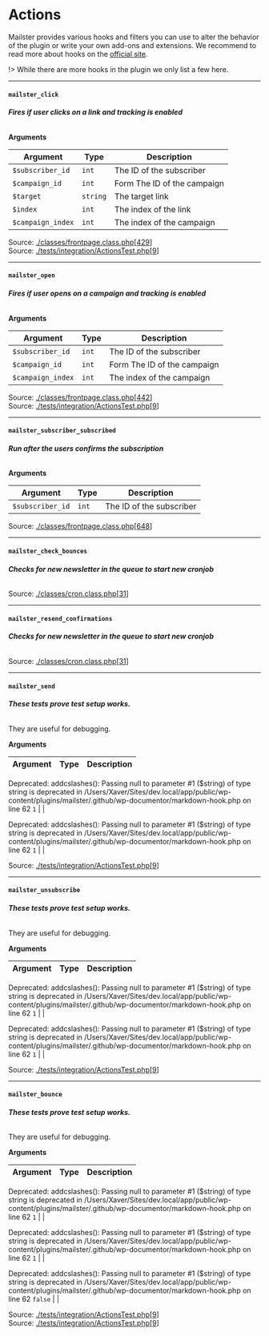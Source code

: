 # Actions
Mailster provides various hooks and filters you can use to alter the behavior of the plugin or write your own add-ons and extensions. We recommend to read more about hooks on the [official site](https://developer.wordpress.org/plugins/hooks/).

!>  While there are more hooks in the plugin we only list a few here.

<hr>

#### `mailster_click`

###### **Fires if user clicks on a link and tracking is enabled**

**Arguments**

Argument | Type | Description
-------- | ---- | -----------
`$subscriber_id` | `int` | The ID of the subscriber
`$campaign_id` | `int` | Form The ID of the campaign
`$target` | `string` | The target link
`$index` | `int` | The index of the link
`$campaign_index` | `int` | The index of the campaign

Source: [./classes/frontpage.class.php](https://github.com/evrpress/mailster/blob/4.1.0/./classes/frontpage.class.php)[[429](https://github.com/evrpress/mailster/blob/4.1.0/./classes/frontpage.class.php#L429-L438)]<br>Source: [./tests/integration/ActionsTest.php](https://github.com/evrpress/mailster/blob/4.1.0/./tests/integration/ActionsTest.php)[[9](https://github.com/evrpress/mailster/blob/4.1.0/./tests/integration/ActionsTest.php#L9-L40)]<br>

<hr>

#### `mailster_open`

###### **Fires if user opens on a campaign and tracking is enabled**

**Arguments**

Argument | Type | Description
-------- | ---- | -----------
`$subscriber_id` | `int` | The ID of the subscriber
`$campaign_id` | `int` | Form The ID of the campaign
`$campaign_index` | `int` | The index of the campaign

Source: [./classes/frontpage.class.php](https://github.com/evrpress/mailster/blob/4.1.0/./classes/frontpage.class.php)[[442](https://github.com/evrpress/mailster/blob/4.1.0/./classes/frontpage.class.php#L442-L449)]<br>Source: [./tests/integration/ActionsTest.php](https://github.com/evrpress/mailster/blob/4.1.0/./tests/integration/ActionsTest.php)[[9](https://github.com/evrpress/mailster/blob/4.1.0/./tests/integration/ActionsTest.php#L9-L31)]<br>

<hr>

#### `mailster_subscriber_subscribed`

###### **Run after the users confirms the subscription**

**Arguments**

Argument | Type | Description
-------- | ---- | -----------
`$subscriber_id` | `int` | The ID of the subscriber

Source: [./classes/frontpage.class.php](https://github.com/evrpress/mailster/blob/4.1.0/./classes/frontpage.class.php)[[648](https://github.com/evrpress/mailster/blob/4.1.0/./classes/frontpage.class.php#L648-L653)]<br>

<hr>

#### `mailster_check_bounces`

###### **Checks for new newsletter in the queue to start new cronjob**


Source: [./classes/cron.class.php](https://github.com/evrpress/mailster/blob/4.1.0/./classes/cron.class.php)[[31](https://github.com/evrpress/mailster/blob/4.1.0/./classes/cron.class.php#L31-L37)]<br>

<hr>

#### `mailster_resend_confirmations`

###### **Checks for new newsletter in the queue to start new cronjob**


Source: [./classes/cron.class.php](https://github.com/evrpress/mailster/blob/4.1.0/./classes/cron.class.php)[[31](https://github.com/evrpress/mailster/blob/4.1.0/./classes/cron.class.php#L31-L40)]<br>

<hr>

#### `mailster_send`

###### **These tests prove test setup works.**

They are useful for debugging.

**Arguments**

Argument | Type | Description
-------- | ---- | -----------

Deprecated: addcslashes(): Passing null to parameter #1 ($string) of type string is deprecated in /Users/Xaver/Sites/dev.local/app/public/wp-content/plugins/mailster/.github/wp-documentor/markdown-hook.php on line 62
`1` |  | 

Deprecated: addcslashes(): Passing null to parameter #1 ($string) of type string is deprecated in /Users/Xaver/Sites/dev.local/app/public/wp-content/plugins/mailster/.github/wp-documentor/markdown-hook.php on line 62
`1` |  | 

Source: [./tests/integration/ActionsTest.php](https://github.com/evrpress/mailster/blob/4.1.0/./tests/integration/ActionsTest.php)[[9](https://github.com/evrpress/mailster/blob/4.1.0/./tests/integration/ActionsTest.php#L9-L22)]<br>

<hr>

#### `mailster_unsubscribe`

###### **These tests prove test setup works.**

They are useful for debugging.

**Arguments**

Argument | Type | Description
-------- | ---- | -----------

Deprecated: addcslashes(): Passing null to parameter #1 ($string) of type string is deprecated in /Users/Xaver/Sites/dev.local/app/public/wp-content/plugins/mailster/.github/wp-documentor/markdown-hook.php on line 62
`1` |  | 

Deprecated: addcslashes(): Passing null to parameter #1 ($string) of type string is deprecated in /Users/Xaver/Sites/dev.local/app/public/wp-content/plugins/mailster/.github/wp-documentor/markdown-hook.php on line 62
`1` |  | 

Source: [./tests/integration/ActionsTest.php](https://github.com/evrpress/mailster/blob/4.1.0/./tests/integration/ActionsTest.php)[[9](https://github.com/evrpress/mailster/blob/4.1.0/./tests/integration/ActionsTest.php#L9-L49)]<br>

<hr>

#### `mailster_bounce`

###### **These tests prove test setup works.**

They are useful for debugging.

**Arguments**

Argument | Type | Description
-------- | ---- | -----------

Deprecated: addcslashes(): Passing null to parameter #1 ($string) of type string is deprecated in /Users/Xaver/Sites/dev.local/app/public/wp-content/plugins/mailster/.github/wp-documentor/markdown-hook.php on line 62
`1` |  | 

Deprecated: addcslashes(): Passing null to parameter #1 ($string) of type string is deprecated in /Users/Xaver/Sites/dev.local/app/public/wp-content/plugins/mailster/.github/wp-documentor/markdown-hook.php on line 62
`1` |  | 

Deprecated: addcslashes(): Passing null to parameter #1 ($string) of type string is deprecated in /Users/Xaver/Sites/dev.local/app/public/wp-content/plugins/mailster/.github/wp-documentor/markdown-hook.php on line 62
`false` |  | 

Source: [./tests/integration/ActionsTest.php](https://github.com/evrpress/mailster/blob/4.1.0/./tests/integration/ActionsTest.php)[[9](https://github.com/evrpress/mailster/blob/4.1.0/./tests/integration/ActionsTest.php#L9-L58)]<br>Source: [./tests/integration/ActionsTest.php](https://github.com/evrpress/mailster/blob/4.1.0/./tests/integration/ActionsTest.php)[[9](https://github.com/evrpress/mailster/blob/4.1.0/./tests/integration/ActionsTest.php#L9-L66)]<br>



